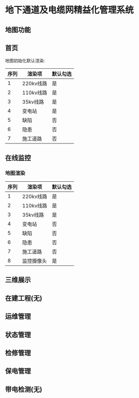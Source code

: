 # 地下通道及电缆网精益化管理系统
## 地图功能
## 首页
地图初始化默认渲染:

|序列|渲染项|默认勾选|
|---|-----|-------|
|1|220kv线路|是|
|2|110kv线路|是|
|3|35kv线路|是|
|4|变电站|是|
|5|缺陷|否|
|6|隐患|否|
|7|施工道路|否|
## 在线监控
### 地图渲染

|序列|渲染项|默认勾选|
|---|-----|-------|
|1|220kv线路|是|
|2|110kv线路|是|
|3|35kv线路|是|
|4|变电站|否|
|5|缺陷|否|
|6|隐患|否|
|7|施工道路|否|
|8|监控摄像头|是|
## 三维展示
## 在建工程(无)
## 运维管理
## 状态管理
## 检修管理
## 保电管理
## 带电检测(无)
